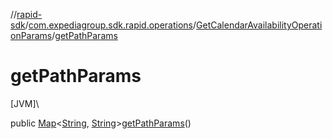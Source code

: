 //[rapid-sdk](../../../index.md)/[com.expediagroup.sdk.rapid.operations](../index.md)/[GetCalendarAvailabilityOperationParams](index.md)/[getPathParams](get-path-params.md)

# getPathParams

[JVM]\

public [Map](https://docs.oracle.com/javase/8/docs/api/java/util/Map.html)&lt;[String](https://docs.oracle.com/javase/8/docs/api/java/lang/String.html), [String](https://docs.oracle.com/javase/8/docs/api/java/lang/String.html)&gt;[getPathParams](get-path-params.md)()
